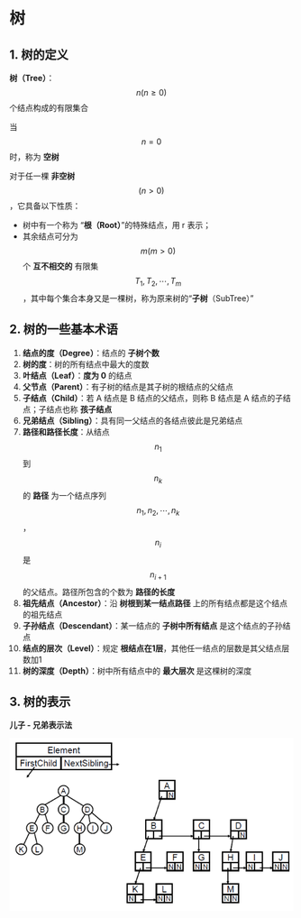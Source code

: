 # 树

## 1. 树的定义

**树（Tree）**： $$n(n \ge 0)$$ 个结点构成的有限集合

当 $$n = 0$$ 时，称为 **空树**

对于任一棵 **非空树** $$(n > 0)$$ ，它具备以下性质：

* 树中有一个称为 “**根（Root）**”的特殊结点，用 r 表示；
* 其余结点可分为 $$m(m > 0)$$ 个 **互不相交的** 有限集 $$T_1,T_2, \cdots , T_m$$ ，其中每个集合本身又是一棵树，称为原来树的“**子树**（SubTree）”

## 2. 树的一些基本术语

1. **结点的度（Degree）**：结点的 **子树个数**
2. **树的度**：树的所有结点中最大的度数
3. **叶结点（Leaf）**：**度为 0** 的结点
4. **父节点（Parent）**：有子树的结点是其子树的根结点的父结点
5. **子结点（Child）**：若 A 结点是 B 结点的父结点，则称 B 结点是 A 结点的子结点；子结点也称 **孩子结点**
6. **兄弟结点（Sibling）**：具有同一父结点的各结点彼此是兄弟结点
7. **路径和路径长度**：从结点 $$n_1$$ 到 $$n_k$$ 的 **路径** 为一个结点序列 $$n_1,n_2, \cdots, n_k$$ ， $$n_i$$ 是 $$n_{i+1}$$ 的父结点。路径所包含的个数为 **路径的长度**
8. **祖先结点（Ancestor）**：沿 **树根到某一结点路径** 上的所有结点都是这个结点的祖先结点
9. **子孙结点（Descendant）**：某一结点的 **子树中所有结点** 是这个结点的子孙结点
10. **结点的层次（Level）**：规定 **根结点在1层**，其他任一结点的层数是其父结点层数加1
11. **树的深度（Depth）**：树中所有结点中的 **最大层次** 是这棵树的深度

## 3. 树的表示

**儿子 - 兄弟表示法**

![](../.gitbook/assets/image%20%2818%29.png)

